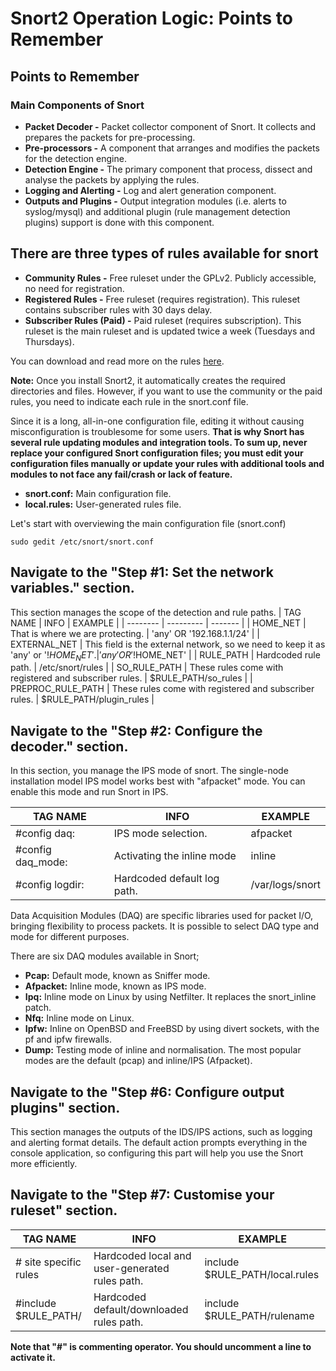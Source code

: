 # Snort2 Operation Logic: Points to Remember

## Points to Remember

### Main Components of Snort

* **Packet Decoder -** Packet collector component of Snort. It collects and prepares the packets for pre-processing. 
* **Pre-processors -** A component that arranges and modifies the packets for the detection engine.
* **Detection Engine -** The primary component that process, dissect and analyse the packets by applying the rules. 
* **Logging and Alerting -** Log and alert generation component.
* **Outputs and Plugins -** Output integration modules (i.e. alerts to syslog/mysql) and additional plugin (rule management detection plugins) support is done with this component. 

## There are three types of rules available for snort

* **Community Rules -** Free ruleset under the GPLv2. Publicly accessible, no need for registration.
* **Registered Rules -** Free ruleset (requires registration). This ruleset contains subscriber rules with 30 days delay.
* **Subscriber Rules (Paid) -** Paid ruleset (requires subscription). This ruleset is the main ruleset and is updated twice a week (Tuesdays and Thursdays).

You can download and read more on the rules [here](https://www.snort.org/downloads).

**Note:** Once you install Snort2, it automatically creates the required directories and files. However, if you want to use the community or the paid rules, you need to indicate each rule in the snort.conf file.

Since it is a long, all-in-one configuration file, editing it without causing misconfiguration is troublesome for some users. **That is why Snort has several rule updating modules and integration tools. To sum up, never replace your configured Snort configuration files; you must edit your configuration files manually or update your rules with additional tools and modules to not face any fail/crash or lack of feature.**

* **snort.conf:** Main configuration file.
* **local.rules:** User-generated rules file.

Let's start with overviewing the main configuration file (snort.conf) 
```shell 
sudo gedit /etc/snort/snort.conf
```
## Navigate to the "Step #1: Set the network variables." section.
This section manages the scope of the detection and rule paths.
| TAG NAME | INFO | EXAMPLE |
| -------- | --------- | ------- |
| HOME_NET | That is where we are protecting. | 'any' OR '192.168.1.1/24' |
| EXTERNAL_NET | This field is the external network, so we need to keep it as 'any' or '!$HOME_NET'. | 'any' OR '!$HOME_NET' |
| RULE_PATH | Hardcoded rule path. | /etc/snort/rules |
| SO_RULE_PATH | These rules come with registered and subscriber rules. | $RULE_PATH/so_rules |
| PREPROC_RULE_PATH | These rules come with registered and subscriber rules. | $RULE_PATH/plugin_rules |

## Navigate to the "Step #2: Configure the decoder." section.

In this section, you manage the IPS mode of snort. The single-node installation model IPS model works best with "afpacket" mode. You can enable this mode and run Snort in IPS.

| TAG NAME | INFO | EXAMPLE |
| -------- | --------- | ------- |
| #config daq: | IPS mode selection. | afpacket |
| #config daq_mode: | Activating the inline mode | inline |
| #config logdir: | Hardcoded default log path. | /var/logs/snort |

Data Acquisition Modules (DAQ) are specific libraries used for packet I/O, bringing flexibility to process packets. It is possible to select DAQ type and mode for different purposes.

There are six DAQ modules available in Snort;

* **Pcap:** Default mode, known as Sniffer mode.
* **Afpacket:** Inline mode, known as IPS mode.
* **Ipq:** Inline mode on Linux by using Netfilter. It replaces the snort_inline patch.  
* **Nfq:** Inline mode on Linux.
* **Ipfw:** Inline on OpenBSD and FreeBSD by using divert sockets, with the pf and ipfw firewalls.
* **Dump:** Testing mode of inline and normalisation.
The most popular modes are the default (pcap) and inline/IPS (Afpacket).

## Navigate to the "Step #6: Configure output plugins" section.
This section manages the outputs of the IDS/IPS actions, such as logging and alerting format details. The default action prompts everything in the console application, so configuring this part will help you use the Snort more efficiently.

## Navigate to the "Step #7: Customise your ruleset" section.

| TAG NAME | INFO | EXAMPLE |
| -------- | --------- | ------- |
| # site specific rules | Hardcoded local and user-generated rules path. | include $RULE_PATH/local.rules |
| #include $RULE_PATH/ | Hardcoded default/downloaded rules path. | include $RULE_PATH/rulename |
 
 **Note that "#" is commenting operator. You should uncomment a line to activate it.**
